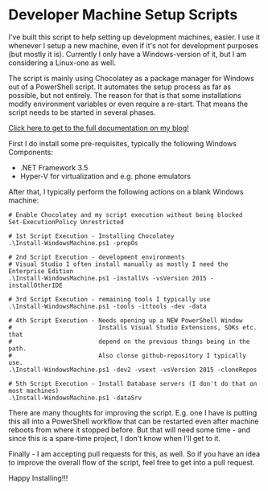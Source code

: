 # Developer Machine Setup Scripts
I've built this script to help setting up development machines, easier. I use it whenever I setup a new machine, even if it's not for development purposes (but mostly it is). Currently I only have a Windows-version of it, but I am considering a Linux-one as well.

The script is mainly using Chocolatey as a package manager for Windows out of a PowerShell script. It automates the setup process as far as possible, but not entirely. The reason for that is that some installations modify environment variables or even require a re-start. That means the script needs to be started in several phases.

[Click here to get to the full documentation on my blog!](http://blog.mszcool.com/index.php/2016/02/my-developer-machine-setup-automation-script-chocolatey-powershell-published/)

First I do install some pre-requisites, typically the following Windows Components: 
* .NET Framework 3.5 
* Hyper-V for virtualization and e.g. phone emulators

After that, I typically perform the following actions on a blank Windows machine:

    # Enable Chocolatey and my script execution without being blocked
    Set-ExecutionPolicy Unrestricted
    
    # 1st Script Execution - Installing Chocolatey 
    .\Install-WindowsMachine.ps1 -prepOs 
    
    # 2nd Script Execution - development environments
    # Visual Studio I often install manually as mostly I need the Enterprise Edition
    .\Install-WindowsMachine.ps1 -installVs -vsVersion 2015 -installOtherIDE
    
    # 3rd Script Execution - remaining tools I typically use
    .\Install-WindowsMachine.ps1 -tools -ittools -dev -data
    
    # 4th Script Execution - Needs opening up a NEW PowerShell Window
    #                        Installs Visual Studio Extensions, SDKs etc. that
    #                        depend on the previous things being in the path.
    #                        Also clonse github-repository I typically use.
    .\Install-WindowsMachine.ps1 -dev2 -vsext -vsVersion 2015 -cloneRepos
    
    # 5th Script Execution - Install Database servers (I don't do that on most machines)
    .\Install-WindowsMachine.ps1 -dataSrv
    
There are many thoughts for improving the script. E.g. one I have is putting this all into a PowerShell workflow that can be restarted even after machine reboots from where it stopped before. But that will need some time - and since this is a spare-time project, I don't know when I'll get to it.

Finally - I am accepting pull requests for this, as well. So if you have an idea to improve the overall flow of the script, feel free to get into a pull request.

Happy Installing!!!
    

